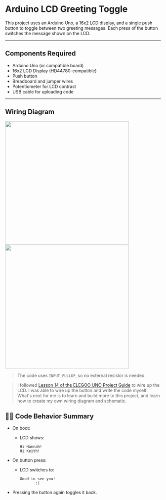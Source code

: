# Arduino LCD Greeting Toggle

This project uses an Arduino Uno, a 16x2 LCD display, and a single push button to toggle between two greeting messages. Each press of the button switches the message shown on the LCD.

---

## Components Required

- Arduino Uno (or compatible board)
- 16x2 LCD Display (HD44780-compatible)
- Push button
- Breadboard and jumper wires
- Potentiometer for LCD contrast
- USB cable for uploading code

---
## Wiring Diagram

<img src="https://github.com/user-attachments/assets/4d2bec95-6879-4221-a143-bcc06766b31a" width="400"/>

<img src="https://github.com/user-attachments/assets/7395c050-500b-4bca-9340-3b7143dc2d53" width="400"/>



> The code uses `INPUT_PULLUP`, so no external resistor is needed.

> I followed [Lesson 14 of the ELEGOO UNO Project Guide](https://www.elegoo.com/blogs/arduino-projects/elegoo-uno-project-super-starter-kit-tutorial?srsltid=AfmBOopGCiOi5mwlfzS42JY0FJHKfVvcF-TU_g2O6mA4O-12nJ2bwIF7) to wire up the LCD. I was able to wire up the button and write the code myself. What's next for me is to learn and build more to this project, and learn how to create my own wiring diagram and schematic.



## 🧑‍💻 Code Behavior Summary

- On boot:
  - LCD shows:
    ```
    Hi Hannah!
    Hi Keith!
    ```

- On button press:
  - LCD switches to:
    ```
    Good to see you!
           :)
    ```

- Pressing the button again toggles it back. 



